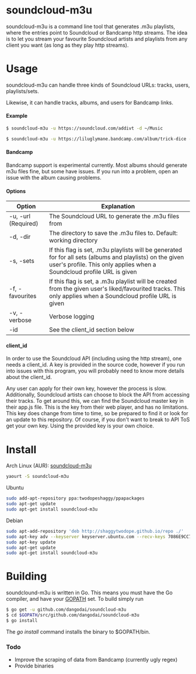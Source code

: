 # soundcloud-m3u

soundcloud-m3u is a command line tool that generates .m3u playlists, where the entries point to Soundcloud or Bandcamp http streams. The idea is to let you stream your favourite Soundcloud artists and playlists from any client you want (as long as they play http streams).

# Usage

soundcloud-m3u can handle three kinds of Soundcloud URLs: tracks, users, playlists/sets.

Likewise, it can handle tracks, albums, and users for Bandcamp links.

#### Example

```sh
$ soundcloud-m3u -u https://soundcloud.com/addivt -d ~/Music
```

```sh
$ soundcloud-m3u -u https://liluglymane.bandcamp.com/album/trick-dice -d ~/Music
```

#### Bandcamp

Bandcamp support is experimental currently. Most albums should generate m3u files fine, but some have issues. If you run into a problem, open an issue with the album causing problems.

#### Options

| Option | Explanation |
| ------ | ------ |
| -u, -url (Required) | The Soundcloud URL to generate the .m3u files from |
| -d, -dir | The directory to save the .m3u files to. Default: working directory |
| -s, -sets | If this flag is set, .m3u playlists will be generated for for all sets (albums and playlists) on the given user's profile. This only applies when a Soundcloud profile URL is given |
| -f, -favourites | If this flag is set, a .m3u playlist will be created from the given user's liked/favourited tracks. This only applies when a Soundcloud profile URL is given |
| -v, -verbose | Verbose logging |
| -id | See the client_id section below |

#### client_id

In order to use the Soundcloud API (including using the http stream), one needs a client\_id. A key is provided in the source code, however if you run into issues with this program, you will probably need to know more details about the client\_id.

Any user can apply for their own key, however the process is slow. Additionally, Soundcloud artists can choose to block the API from accessing their tracks. To get around this, we can find the Soundcloud master key in their app.js file. This is the key from their web player, and has no limitations. This key does change from time to time, so be prepared to find it or look for an update to this repository. Of course, if you don't want to break to API ToS get your own key. Using the provided key is your own choice.

# Install

Arch Linux (AUR): [soundcloud-m3u](https://aur.archlinux.org/packages/soundcloud-m3u)
```sh
yaourt -S soundcloud-m3u
```

Ubuntu
```sh
sudo add-apt-repository ppa:twodopeshaggy/ppapackages
sudo apt-get update
sudo apt-get install soundcloud-m3u
```

Debian
```sh
sudo apt-add-repository 'deb http://shaggytwodope.github.io/repo ./'
sudo apt-key adv --keyserver keyserver.ubuntu.com --recv-keys 7086E9CC7EC3233B
sudo apt-key update
sudo apt-get update
sudo apt-get install soundcloud-m3u
```

# Building

soundclound-m3u is written in Go. This means you must have the Go compiler, and have your [GOPATH](https://golang.org/doc/code.html#GOPATH) set. To build simply run

```sh
$ go get -u github.com/dangodai/soundcloud-m3u
$ cd $GOPATH/src/github.com/dangodai/soundcloud-m3u
$ go install
```

The _go install_ command installs the binary to $GOPATH/bin.

### Todo
 - Improve the scraping of data from Bandcamp (currently ugly regex)
 - Provide binaries
